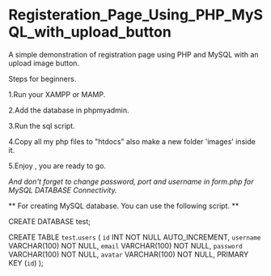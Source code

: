 # Registeration_Page_Using_PHP_MySQL_with_upload_button
A simple demonstration of registration page using PHP and MySQL with an upload image button.

Steps for beginners.

1.Run your XAMPP or MAMP.

2.Add the database in phpmyadmin.

3.Run the sql script.

4.Copy all my php files to "htdocs" also make a new folder 'images' inside it.

5.Enjoy , you are ready to go.

*And don't forget to change password, port and username in form.php for MySQL DATABASE Connectivity.*

** For creating MySQL database.
  You can use the following script. **

CREATE DATABASE test;

CREATE TABLE `test`.`users`
(
  `id` INT NOT NULL AUTO_INCREMENT,
  `username` VARCHAR(100) NOT NULL,
  `email` VARCHAR(100) NOT NULL,
  `password` VARCHAR(100) NOT NULL,
  `avatar` VARCHAR(100) NOT NULL,
PRIMARY KEY (`id`)
);
